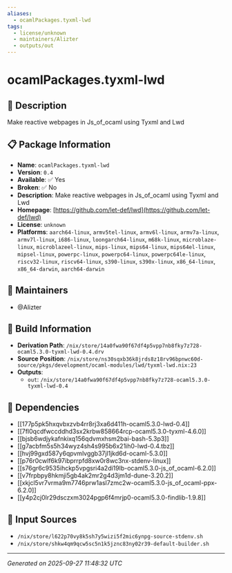 ```yaml
---
aliases:
  - ocamlPackages.tyxml-lwd
tags:
  - license/unknown
  - maintainers/Alizter
  - outputs/out
---
```


# ocamlPackages.tyxml-lwd

## 📝 Description

Make reactive webpages in Js_of_ocaml using Tyxml and Lwd

## 📋 Package Information

- **Name**: `ocamlPackages.tyxml-lwd`
- **Version**: `0.4`
- **Available**: ✅ Yes
- **Broken**: ✅ No
- **Description**: Make reactive webpages in Js_of_ocaml using Tyxml and Lwd
- **Homepage**: [https://github.com/let-def/lwd](https://github.com/let-def/lwd)
- **License**: `unknown`
- **Platforms**: `aarch64-linux`, `armv5tel-linux`, `armv6l-linux`, `armv7a-linux`, `armv7l-linux`, `i686-linux`, `loongarch64-linux`, `m68k-linux`, `microblaze-linux`, `microblazeel-linux`, `mips-linux`, `mips64-linux`, `mips64el-linux`, `mipsel-linux`, `powerpc-linux`, `powerpc64-linux`, `powerpc64le-linux`, `riscv32-linux`, `riscv64-linux`, `s390-linux`, `s390x-linux`, `x86_64-linux`, `x86_64-darwin`, `aarch64-darwin`
## 👥 Maintainers

- @Alizter


## 🔧 Build Information

- **Derivation Path**: `/nix/store/14a0fwa90f67df4p5vpp7nb8fky7z728-ocaml5.3.0-tyxml-lwd-0.4.drv`
- **Source Position**: `/nix/store/ns30sqxb36k8jrds8z18rv96bpnwc60d-source/pkgs/development/ocaml-modules/lwd/tyxml-lwd.nix:23`
- **Outputs**:
  - `out`:  `/nix/store/14a0fwa90f67df4p5vpp7nb8fky7z728-ocaml5.3.0-tyxml-lwd-0.4`

## 🔗 Dependencies

- [[177p5pk5hxqvbxzvb4rr8rj3xa6d411h-ocaml5.3.0-lwd-0.4]]
- [[7fl0qcdfwccddhd3sx2krbw858664rcp-ocaml5.3.0-tyxml-4.6.0]]
- [[bjsb6wdjykafnkixq156qdvmxhsm2bai-bash-5.3p3]]
- [[g7acbfm5s5h34wyz4sh4s995b6x21ih0-lwd-0.4.tbz]]
- [[hvj99gxd587y6qpvmlvggb37jl1jkd6d-ocaml-5.3.0]]
- [[p76r0cwlf6k97ibprrpfd8xw0r8wc3nx-stdenv-linux]]
- [[s76gr6c9535ihckp5vpgsri4a2di19lb-ocaml5.3.0-js_of_ocaml-6.2.0]]
- [[v7frpbpy8hkmji5gb4ak2mr2g4d3jm1d-dune-3.20.2]]
- [[xkjcl5vr7vrma9m7746prw1asl7zmc2w-ocaml5.3.0-js_of_ocaml-ppx-6.2.0]]
- [[y4p2cj0lr29dsczxm3024pgp6f4mrjp0-ocaml5.3.0-findlib-1.9.8]]

## 📁 Input Sources

- `/nix/store/l622p70vy8k5sh7y5wizi5f2mic6ynpg-source-stdenv.sh`
- `/nix/store/shkw4qm9qcw5sc5n1k5jznc83ny02r39-default-builder.sh`

---
*Generated on 2025-09-27 11:48:32 UTC*
